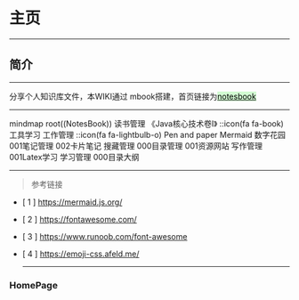 # 主页
---


## 简介
---

分享个人知识库文件，本WIKI通过 mbook搭建，首页链接为[<mark style="background: #BBFABBA6;">notesbook</mark>](https://www.likui.info/notesbook/index.html)



---



<!DOCTYPE html>
<html lang="en">

  <body>
    <div  class="mermaid">    
      mindmap
        root((NotesBook))
          读书管理
            《Java核心技术卷I》
            ::icon(fa fa-book)
          工具学习
          工作管理
            ::icon(fa fa-lightbulb-o)
            Pen and paper
            Mermaid
          数字花园
            001笔记管理
            002卡片笔记
          搜藏管理
            000目录管理
            001资源网站
          写作管理
            001Latex学习
          学习管理
            000目录大纲
    </div>
    <script type="module">
      import mermaid from 'https://cdn.jsdelivr.net/npm/mermaid@10/dist/mermaid.esm.min.mjs';
    </script>
  </body>
</html>





---
> 参考链接

* [ 1 ] https://mermaid.js.org/
* [ 2 ] https://fontawesome.com/
* [ 3 ] https://www.runoob.com/font-awesome
* [ 4 ] https://emoji-css.afeld.me/
  


  ---

<!DOCTYPE html>
<html lang="en">


<head>

<link rel="stylesheet" href="https://cdn.staticfile.org/font-awesome/4.7.0/css/font-awesome.css">

</head>


  <body>

  <h3 class="fal fa-user-injured><a href ="https://www.likui.info">HomePage</a></h3>


  </body>
</html>










